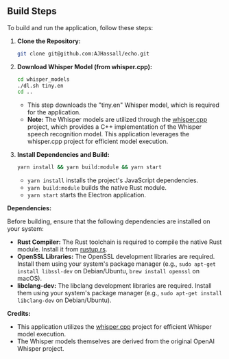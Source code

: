 ## Build Steps

To build and run the application, follow these steps:

1.  **Clone the Repository:**

    ```bash
    git clone git@github.com:AJHassall/echo.git
    ```

2.  **Download Whisper Model (from whisper.cpp):**

    ```bash
    cd whisper_models
    ./dl.sh tiny.en
    cd ..
    ```
    * This step downloads the "tiny.en" Whisper model, which is required for the application.
    * **Note:** The Whisper models are utilized through the [whisper.cpp](https://github.com/ggerganov/whisper.cpp) project, which provides a C++ implementation of the Whisper speech recognition model. This application leverages the whisper.cpp project for efficient model execution.

3.  **Install Dependencies and Build:**

    ```bash
    yarn install && yarn build:module && yarn start
    ```
    * `yarn install` installs the project's JavaScript dependencies.
    * `yarn build:module` builds the native Rust module.
    * `yarn start` starts the Electron application.

**Dependencies:**

Before building, ensure that the following dependencies are installed on your system:

* **Rust Compiler:** The Rust toolchain is required to compile the native Rust module. Install it from [rustup.rs](https://rustup.rs/).
* **OpenSSL Libraries:** The OpenSSL development libraries are required. Install them using your system's package manager (e.g., `sudo apt-get install libssl-dev` on Debian/Ubuntu, `brew install openssl` on macOS).
* **libclang-dev:** The libclang development libraries are required. Install them using your system's package manager (e.g., `sudo apt-get install libclang-dev` on Debian/Ubuntu).

**Credits:**

* This application utilizes the [whisper.cpp](https://github.com/ggerganov/whisper.cpp) project for efficient Whisper model execution.
* The Whisper models themselves are derived from the original OpenAI Whisper project.

